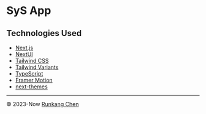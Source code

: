 # SyS App

## Technologies Used

- [Next.js](https://nextjs.org/)
- [NextUI](https://nextui.org)
- [Tailwind CSS](https://tailwindcss.com)
- [Tailwind Variants](https://tailwind-variants.org)
- [TypeScript](https://www.typescriptlang.org)
- [Framer Motion](https://www.framer.com/motion)
- [next-themes](https://github.com/pacocoursey/next-themes)

<hr />

© 2023-Now [Runkang Chen](https://sysrunkang.sysapp.org)